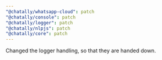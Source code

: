 ```yaml
---
"@chatally/whatsapp-cloud": patch
"@chatally/console": patch
"@chatally/logger": patch
"@chatally/nlpjs": patch
"@chatally/core": patch
---
```


Changed the logger handling, so that they are handed down.
